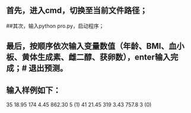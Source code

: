 ## 首先，进入cmd，切换至当前文件路径；
##其次，输入python pro.py，启动程序；
## 最后，按顺序依次输入变量数值（年龄、BMI、血小板、黄体生成素、雌二醇、获卵数），enter输入完成；# 退出预测。


## 输入样例如下：
35 18.95 174 4.45 862.30	5   (1)
41 21.45 319 3.43 757.8 3 (0)